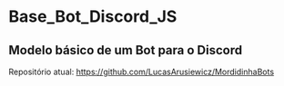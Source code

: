 # Base_Bot_Discord_JS
Modelo básico de um Bot para o Discord
---
Repositório atual: https://github.com/LucasArusiewicz/MordidinhaBots
